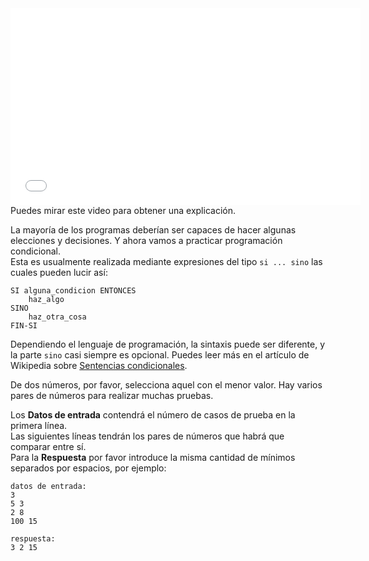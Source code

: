 <div class="centered">
<iframe width="560" height="315" src="//www.youtube.com/embed/P-2BWHbW-SA?list=UUdMYRtGxMim55ghdPFupLGQ" frameborder="0" allowfullscreen></iframe>
<div class="hint">Puedes mirar este video para obtener una explicación.</div>
</div>

La mayoría de los programas deberían ser capaces de hacer algunas elecciones y decisiones. Y ahora vamos a practicar programación condicional.  
Esta es usualmente realizada mediante expresiones del tipo `si ... sino` las cuales pueden lucir así:

    SI alguna_condicion ENTONCES
	    haz_algo
	SINO
	    haz_otra_cosa
	FIN-SI

Dependiendo el lenguaje de programación, la sintaxis puede ser diferente, y la parte `sino` casi siempre es opcional.
Puedes leer más en el artículo de Wikipedia sobre [Sentencias condicionales][cond].

[cond]: https://es.wikipedia.org/wiki/Sentencia_condicional

De dos números, por favor, selecciona aquel con el menor valor. Hay varios pares de números para realizar muchas pruebas.

Los **Datos de entrada** contendrá el número de casos de prueba en la primera línea.  
Las siguientes líneas tendrán los pares de números que habrá que comparar entre sí.  
Para la **Respuesta** por favor introduce la misma cantidad de mínimos separados por espacios, por ejemplo:

    datos de entrada:
	3
    5 3
    2 8
    100 15
    
    respuesta:
    3 2 15
